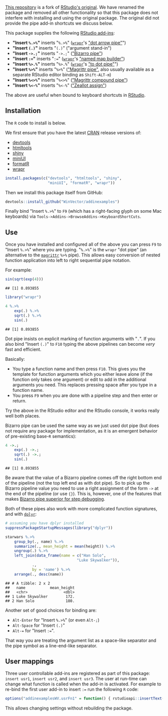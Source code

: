 
<!-- README.md is generated from README.Rmd. Please edit that file -->
[This repository](https://github.com/WinVector/addinexamplesWV) is a fork of [RStudio's original](https://github.com/rstudio/addinexamples). We have renamed the package and removed all other functionality so that this package does not interfere with installing and using the original package. The original did not provide the pipe add-in shortcuts we discuss below.

This package supplies the following [RStudio add-ins](https://rstudio.github.io/rstudioaddins/):

-   **"Insert `%.>%`"** inserts "`%.>%`" ([`wrapr`](https://winvector.github.io/wrapr/)'s ["dot arrow pipe"](https://winvector.github.io/wrapr/articles/dot_pipe.html)")
-   **"Insert `(.)`"** inserts "`(.)`" ("argument stand-in")
-   **"Insert `->.;`"** inserts "`->.;`" (["Bizarro pipe"](http://www.win-vector.com/blog/2016/12/magrittrs-doppelganger/))
-   **"Insert `:=`"** inserts "`:=`" ([`wrapr`](https://winvector.github.io/wrapr/)'s ["named map builder"](https://winvector.github.io/wrapr/reference/named_map_builder.html))
-   **"Insert `%>.%`"** inserts "`%>.%`" ([`wrapr`](https://winvector.github.io/wrapr/)'s ["to dot pipe"](https://winvector.github.io/wrapr/reference/grapes-greater-than-.-grapes.html)")
-   **"Insert `%>%`"** inserts "`%>%`" (["Magrittr pipe"](https://CRAN.R-project.org/package=magrittr), also usually available as a separate RStudio editor binding as `Shift-ALT-m`)
-   **"Insert `%<>%`"** inserts "`%<>%`" (["Magrittr compound pipe"](https://CRAN.R-project.org/package=magrittr))
-   **"Insert `%<-%`"** inserts "`%<-%`" (["Zeallot assign"](https://CRAN.R-project.org/package=zeallot))

The above are useful when bound to keyboard shortcuts in [RStudio](https://www.rstudio.com/products/RStudio/).

Installation
------------

The `R` code to install is below.

We first ensure that you have the latest [CRAN](https://cran.r-project.org) release versions of:

-   [devtools](https://github.com/hadley/devtools)
-   [htmltools](https://github.com/rstudio/htmltools)
-   [shiny](https://github.com/rstudio/shiny)
-   [miniUI](https://github.com/rstudio/miniUI)
-   [formatR](https://CRAN.R-project.org/package=formatR)
-   [wrapr](https://CRAN.R-project.org/package=wrapr)

``` r
install.packages(c("devtools", "htmltools", "shiny", 
                   "miniUI", "formatR", "wrapr"))
```

Then we install this package itself from GitHub:

``` r
devtools::install_github("WinVector/addinexamples")
```

Finally bind "Insert `%.>%`" to `F9` (which has a right-facing glyph on some Mac keyboards) via `Tools->Addins->BrowseAddins->KeyboardShortCuts`.

Use
---

Once you have installed and configured all of the above you can press `F9` to "Insert `%.>%`" where you are typing. "`%.>%`" is the `wrapr` "dot pipe" (an alternative to the [`magrittr`](https://CRAN.R-project.org/package=magrittr) `%>%` pipe). This allows easy conversion of nested function application into left to right sequential pipe notation.

For example:

``` r
sin(sqrt(exp(4)))
```

    ## [1] 0.893855

``` r
library("wrapr")

4 %.>%
    exp(.) %.>%
    sqrt(.) %.>%
    sin(.)
```

    ## [1] 0.893855

Dot pipe insists on explicit marking of function arguments with "`.`". If you also bind "Insert `(.)`" to `F10` typing the above pipelines can become *very* fast and efficient.

Basically:

-   You type a function name and then press `F10`. This gives you the template for function arguments which you either leave alone (if the function only takes one argument) or edit to add in the additional arguments you need. This replaces pressing space after you type in a function name.
-   You press `F9` when you are done with a pipeline step and then enter or return.

Try the above in the RStudio editor and the RStudio console, it works really well both places.

Bizarro pipe can be used the same way as we just used dot pipe (but does not require any package for implementation, as it is an emergent behavior of pre-existing base-`R` semantics):

``` r
4 ->.;
    exp(.) ->.;
    sqrt(.) ->.;
    sin(.)
```

    ## [1] 0.893855

Be aware that the value of a Bizarro pipeline comes off the right bottom end of the pipeline (not the top left end as with dot pipe). So to pick up the Bizarro pipeline value you need to use a right assignment of the form `->` at the end of the pipeline (or use `{}`). This is, however, one of the features that makes [Bizarro pipe superior for step debugging](http://www.win-vector.com/blog/2017/01/using-the-bizarro-pipe-to-debug-magrittr-pipelines-in-r/).

Both of these pipes also work with more complicated function signatures, and with [`dplyr`](https://CRAN.R-project.org/package=dplyr):

``` r
# assuming you have dplyr installed
suppressPackageStartupMessages(library("dplyr"))

starwars %.>%
    group_by(., name) %.>%
    summarize(., mean_height = mean(height)) %.>%
    ungroup(.) %.>%
    left_join(data_frame(name = c("Han Solo", 
                                "Luke Skywalker")), 
            ., 
            by = 'name') %.>%
    arrange(., desc(name))
```

    ## # A tibble: 2 x 2
    ##   name           mean_height
    ##   <chr>                <dbl>
    ## 1 Luke Skywalker        172.
    ## 2 Han Solo              180.

Another set of good choices for binding are:

-   `Alt-Enter` for "Insert `%.>%`" (or even `Alt-;`)
-   `Alt-Space` for "Insert `(.)`"
-   `Alt-=` for "Insert `:=`".

That way you are treating the argument list as a space-like separator and the pipe symbol as a line-end-like separator.

User mappings
-------------

Three user controllable add-ins are registered as part of this package: `insert usr1`, `insert usr2`, and `insert usr3`. The user at run-time can change what function is called when the add-in is activated. For example to re-bind the first user add-in to insert `:=` run the following `R` code:

``` r
options("addinexamplesWV.usrFn1" = function() { rstudioapi::insertText(" := ") })
```

This allows changing settings without rebuilding the package.

